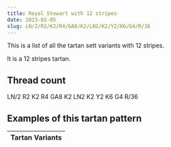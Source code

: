 ```yaml
---
title: Royal Stewart with 12 stripes
date: 2023-02-05
slug: LN/2/R2/K2/R4/GA8/K2/LN2/K2/Y2/K6/G4/R/36
---
```

This is a list of all the tartan sett variants with 12 stripes.

It is a 12 stripes tartan.


## Thread count
LN/2 R2 K2 R4 GA8 K2 LN2 K2 Y2 K6 G4 R/36

## Examples of this tartan pattern

| Tartan Variants |
|---------------|
